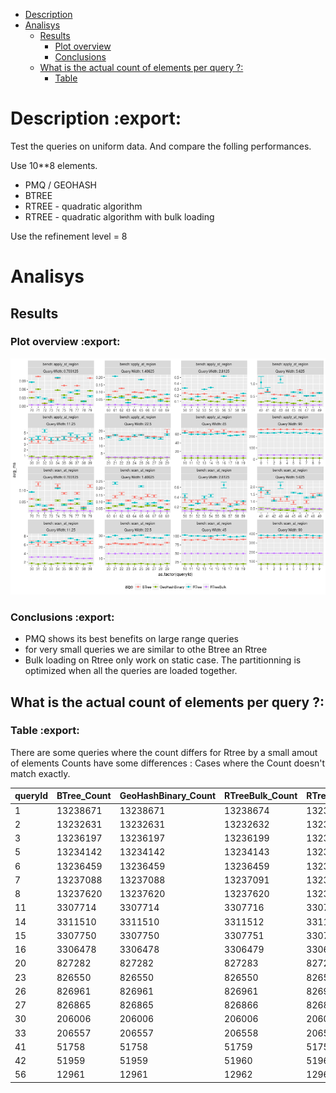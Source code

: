 - [Description](#org744e54d)
- [Analisys](#orgb39c225)
  - [Results](#org20df408)
    - [Plot overview](#orge2eb56e)
    - [Conclusions](#orgd4bcbf4)
  - [What is the actual count of elements per query ?:](#org5e2a13e)
    - [Table](#org1bd5fb4)


<a id="org744e54d"></a>

# Description     :export:

Test the queries on uniform data. And compare the folling performances.

Use 10\*\*8 elements.

-   PMQ / GEOHASH
-   BTREE
-   RTREE - quadratic algorithm
-   RTREE - quadratic algorithm with bulk loading

Use the refinement level = 8


<a id="orgb39c225"></a>

# Analisys


<a id="org20df408"></a>

## Results


<a id="orge2eb56e"></a>

### Plot overview     :export:

![img](./img/overview_query_region.png)


<a id="orgd4bcbf4"></a>

### Conclusions     :export:

-   PMQ shows its best benefits on large range queries
-   for very small queries we are similar to othe Btree an Rtree
-   Bulk loading on Rtree only work on static case. The partitionning is optimized when all the queries are loaded together.


<a id="org5e2a13e"></a>

## What is the actual count of elements per query ?:


<a id="org1bd5fb4"></a>

### Table     :export:

There are some queries where the count differs for Rtree by a small amout of elements Counts have some differences : Cases where the Count doesn't match exactly.

| queryId | BTree\_Count | GeoHashBinary\_Count | RTreeBulk\_Count | RTree\_Count | Var   |
|------- |------------ |-------------------- |---------------- |------------ |----- |
| 1       | 13238671     | 13238671             | 13238674         | 13238672     | 2     |
| 2       | 13232631     | 13232631             | 13232632         | 13232632     | 0.333 |
| 3       | 13236197     | 13236197             | 13236199         | 13236199     | 1.333 |
| 5       | 13234142     | 13234142             | 13234143         | 13234143     | 0.333 |
| 6       | 13236459     | 13236459             | 13236459         | 13236456     | 2.25  |
| 7       | 13237088     | 13237088             | 13237091         | 13237091     | 3     |
| 8       | 13237620     | 13237620             | 13237620         | 13237617     | 2.25  |
| 11      | 3307714      | 3307714              | 3307716          | 3307716      | 1.333 |
| 14      | 3311510      | 3311510              | 3311512          | 3311512      | 1.333 |
| 15      | 3307750      | 3307750              | 3307751          | 3307749      | 0.667 |
| 16      | 3306478      | 3306478              | 3306479          | 3306480      | 0.917 |
| 20      | 827282       | 827282               | 827283           | 827283       | 0.333 |
| 23      | 826550       | 826550               | 826550           | 826549       | 0.25  |
| 26      | 826961       | 826961               | 826961           | 826960       | 0.25  |
| 27      | 826865       | 826865               | 826866           | 826866       | 0.333 |
| 30      | 206006       | 206006               | 206006           | 206005       | 0.25  |
| 33      | 206557       | 206557               | 206558           | 206558       | 0.333 |
| 41      | 51758        | 51758                | 51759            | 51759        | 0.333 |
| 42      | 51959        | 51959                | 51960            | 51960        | 0.333 |
| 56      | 12961        | 12961                | 12962            | 12962        | 0.333 |
